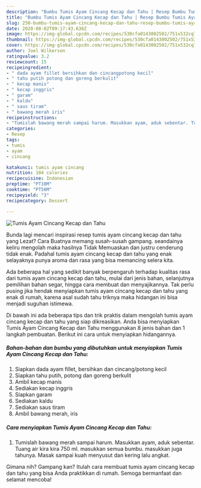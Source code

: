 ```yaml
---
description: "Bumbu Tumis Ayam Cincang Kecap dan Tahu | Resep Bumbu Tumis Ayam Cincang Kecap dan Tahu Yang Lezat"
title: "Bumbu Tumis Ayam Cincang Kecap dan Tahu | Resep Bumbu Tumis Ayam Cincang Kecap dan Tahu Yang Lezat"
slug: 250-bumbu-tumis-ayam-cincang-kecap-dan-tahu-resep-bumbu-tumis-ayam-cincang-kecap-dan-tahu-yang-lezat
date: 2020-08-02T09:17:43.636Z
image: https://img-global.cpcdn.com/recipes/530cfa0143002502/751x532cq70/tumis-ayam-cincang-kecap-dan-tahu-foto-resep-utama.jpg
thumbnail: https://img-global.cpcdn.com/recipes/530cfa0143002502/751x532cq70/tumis-ayam-cincang-kecap-dan-tahu-foto-resep-utama.jpg
cover: https://img-global.cpcdn.com/recipes/530cfa0143002502/751x532cq70/tumis-ayam-cincang-kecap-dan-tahu-foto-resep-utama.jpg
author: Joel Wilkerson
ratingvalue: 3.2
reviewcount: 15
recipeingredient:
- " dada ayam fillet bersihkan dan cincangpotong kecil"
- " tahu putih potong dan goreng berkulit"
- " kecap manis"
- " kecap inggris"
- " garam"
- " kaldu"
- " saus tiram"
- " bawang merah iris"
recipeinstructions:
- "Tumislah bawang merah sampai harum. Masukkan ayam, aduk sebentar. Tuang air kira kira 750 ml. masukkan semua bumbu. masukkan juga tahunya. Masak sampai kuah menyusut dan kering lalu angkat."
categories:
- Resep
tags:
- tumis
- ayam
- cincang

katakunci: tumis ayam cincang 
nutrition: 104 calories
recipecuisine: Indonesian
preptime: "PT10M"
cooktime: "PT50M"
recipeyield: "3"
recipecategory: Dessert

---
```



![Tumis Ayam Cincang Kecap dan Tahu](https://img-global.cpcdn.com/recipes/530cfa0143002502/751x532cq70/tumis-ayam-cincang-kecap-dan-tahu-foto-resep-utama.jpg)

Bunda lagi mencari inspirasi resep tumis ayam cincang kecap dan tahu yang Lezat? Cara Buatnya memang susah-susah gampang. seandainya keliru mengolah maka hasilnya Tidak Memuaskan dan justru cenderung tidak enak. Padahal tumis ayam cincang kecap dan tahu yang enak selayaknya punya aroma dan rasa yang bisa memancing selera kita.

Ada beberapa hal yang sedikit banyak berpengaruh terhadap kualitas rasa dari tumis ayam cincang kecap dan tahu, mulai dari jenis bahan, selanjutnya pemilihan bahan segar, hingga cara membuat dan menyajikannya. Tak perlu pusing jika hendak menyiapkan tumis ayam cincang kecap dan tahu yang enak di rumah, karena asal sudah tahu triknya maka hidangan ini bisa menjadi suguhan istimewa.




Di bawah ini ada beberapa tips dan trik praktis dalam mengolah tumis ayam cincang kecap dan tahu yang siap dikreasikan. Anda bisa menyiapkan Tumis Ayam Cincang Kecap dan Tahu menggunakan 8 jenis bahan dan 1 langkah pembuatan. Berikut ini cara untuk menyiapkan hidangannya.

<!--inarticleads1-->

##### Bahan-bahan dan bumbu yang dibutuhkan untuk menyiapkan Tumis Ayam Cincang Kecap dan Tahu:

1. Siapkan  dada ayam fillet, bersihkan dan cincang/potong kecil
1. Siapkan  tahu putih, potong dan goreng berkulit
1. Ambil  kecap manis
1. Sediakan  kecap inggris
1. Siapkan  garam
1. Sediakan  kaldu
1. Sediakan  saus tiram
1. Ambil  bawang merah, iris




<!--inarticleads2-->

##### Cara menyiapkan Tumis Ayam Cincang Kecap dan Tahu:

1. Tumislah bawang merah sampai harum. Masukkan ayam, aduk sebentar. Tuang air kira kira 750 ml. masukkan semua bumbu. masukkan juga tahunya. Masak sampai kuah menyusut dan kering lalu angkat.




Gimana nih? Gampang kan? Itulah cara membuat tumis ayam cincang kecap dan tahu yang bisa Anda praktikkan di rumah. Semoga bermanfaat dan selamat mencoba!
